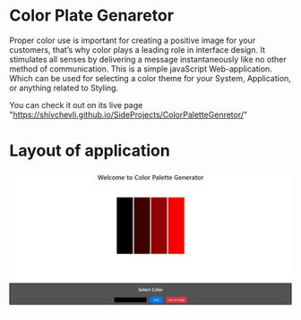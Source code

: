 # Color Plate Genaretor

Proper color use is important for creating a positive image for your customers, that’s why color plays a leading role in interface design. It stimulates all senses by delivering a message instantaneously like no other method of communication. This is a simple javaScript Web-application. Which can be used for selecting a color theme for your System, Application, or anything related to Styling. 

You can check it out on its live page "https://shivchevli.github.io/SideProjects/ColorPaletteGenretor/"


# Layout of application

![Color Plate Genarator Img](./IMG/Color_plate_genretor.jpeg)